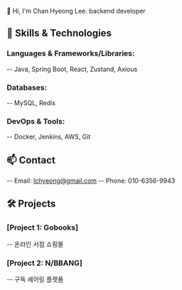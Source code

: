 👋 Hi, I'm Chan Hyeong Lee.
backend developer 

## 🚀 Skills & Technologies
### Languages & Frameworks/Libraries:
-- Java, Spring Boot, React, Zustand, Axious
### Databases: 
-- MySQL, Redis
### DevOps & Tools:
-- Docker, Jenkins, AWS, Git
## 📫 Contact
-- Email: lchyeong@gmail.com
-- Phone: 010-6356-9943

## 🛠️ Projects
### [Project 1: Gobooks]
-- 온라인 서점 쇼핑몰
### [Project 2: N/BBANG]
-- 구독 셰어링 플랫폼
